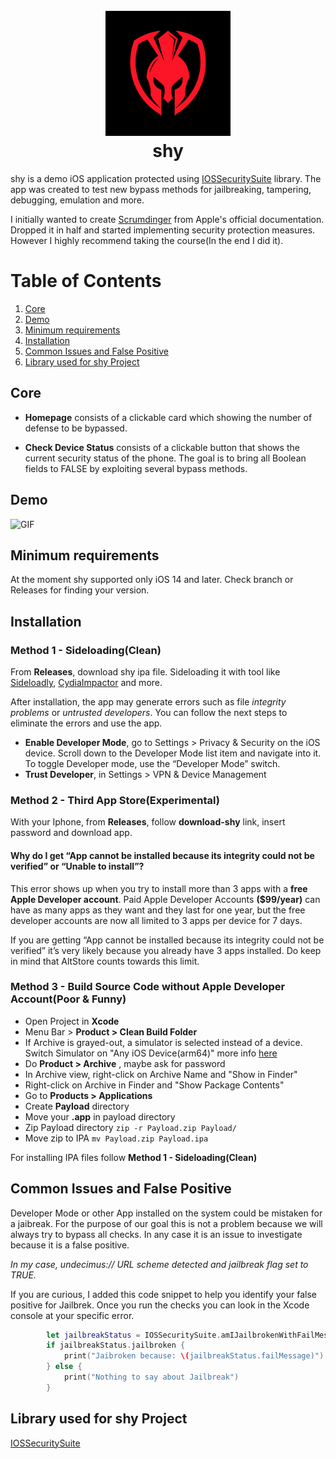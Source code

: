 <h1 align="center">
</br>
  <a href="https://github.com/dipa96/shy"><img src="assets/shy.png" width="200" height="200" alt="shy"></a>
<br>
  shy
<br>
</h1>

shy is a demo iOS application protected using [IOSSecuritySuite](https://github.com/securing/IOSSecuritySuite) library. The app was created to test new bypass methods for jailbreaking, tampering, debugging, emulation and more.

I initially wanted to create [Scrumdinger](https://developer.apple.com/tutorials/app-dev-training/getting-started-with-scrumdinger) from Apple's official documentation. Dropped it in half and started implementing security protection measures. However I highly recommend taking the course(In the end I did it).

# Table of Contents
1. [Core](#core)
2. [Demo](#demo)
3. [Minimum requirements](#minimum-requirements)
4. [Installation](#installation)
5. [Common Issues and False Positive](#common-issues-and-false-positive)
6. [Library used for shy Project](#library-used-for-shy-project)

## Core

+ **Homepage** consists of a clickable card which showing the number of defense to be bypassed.

+ **Check Device Status** consists of a clickable button that shows the current security status of the phone. The goal is to bring all Boolean fields to FALSE by exploiting several bypass methods.

## Demo

![GIF](https://media.giphy.com/media/v1.Y2lkPTc5MGI3NjExNDA4ODcyZTQwYmJjMWYzNjRhNDE5OTQxMTNhZmExNTY1ZmNhODU2NSZlcD12MV9pbnRlcm5hbF9naWZzX2dpZklkJmN0PWc/0SY29dVlFGSm3jB7sR/giphy.gif)

## Minimum requirements

At the moment shy supported only iOS 14 and later. Check branch or Releases for finding your version.

## Installation

### Method 1 - Sideloading(Clean)

From **Releases**, download shy ipa file. Sideloading it with tool like [Sideloadly](https://sideloadly.io/), [CydiaImpactor](http://www.cydiaimpactor.com/) and more.

After installation, the app may generate errors such as file *integrity problems* or *untrusted developers*. You can follow the next steps to eliminate the errors and use the app.

+ **Enable Developer Mode**, go to Settings > Privacy & Security on the iOS device. Scroll down to the Developer Mode list item and navigate into it. To toggle Developer mode, use the “Developer Mode” switch.
+ **Trust Developer**, in Settings > VPN & Device Management

### Method 2 - Third App Store(Experimental)

With your Iphone, from **Releases**, follow **download-shy** link, insert password and download app.

#### Why do I get “App cannot be installed because its integrity could not be verified” or “Unable to install”?

This error shows up when you try to install more than 3 apps with a **free Apple Developer account**. Paid Apple Developer Accounts **($99/year)** can have as many apps as they want and they last for one year, but the free developer accounts are now all limited to 3 apps per device for 7 days.

If you are getting “App cannot be installed because its integrity could not be verified” it’s very likely because you already have 3 apps installed. Do keep in mind that AltStore counts towards this limit.

### Method 3 - Build Source Code without Apple Developer Account(Poor & Funny)

+ Open Project in **Xcode**
+ Menu Bar > **Product > Clean Build Folder**
+ If Archive is grayed-out, a simulator is selected instead of a device. Switch Simulator on "Any iOS Device(arm64)" more info [here](https://developer.apple.com/forums/thread/73107)
+ Do **Product > Archive** , maybe ask for password
+ In Archive view, right-click on Archive Name and "Show in Finder"
+ Right-click on Archive in Finder and "Show Package Contents"
+ Go to **Products > Applications**
+ Create **Payload** directory
+ Move your **.app** in payload directory
+ Zip Payload directory `zip -r Payload.zip Payload/`
+ Move zip to IPA `mv Payload.zip Payload.ipa`

For installing IPA files follow **Method 1 - Sideloading(Clean)**

## Common Issues and False Positive

Developer Mode or other App installed on the system could be mistaken for a jaibreak. For the purpose of our goal this is not a problem because we will always try to bypass all checks. In any case it is an issue to investigate because it is a false positive.

*In my case, undecimus:// URL scheme detected and jailbreak flag set to TRUE.*

If you are curious, I added this code snippet to help you identify your false positive for Jailbrek. Once you run the checks you can look in the Xcode console at your specific error.

```swift
        let jailbreakStatus = IOSSecuritySuite.amIJailbrokenWithFailMessage()
        if jailbreakStatus.jailbroken {
            print("Jaibroken because: \(jailbreakStatus.failMessage)")
        } else {
            print("Nothing to say about Jailbreak")
        }
```

## Library used for shy Project

[IOSSecuritySuite](https://github.com/securing/IOSSecuritySuite)
